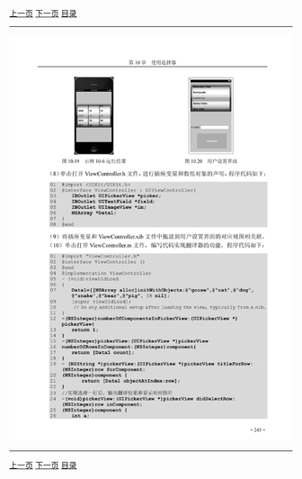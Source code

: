 [上一页](256.md) [下一页](258.md) [目录](../README.md)

***

![257](../images/257.png)

***

[上一页](256.md) [下一页](258.md) [目录](../README.md)
